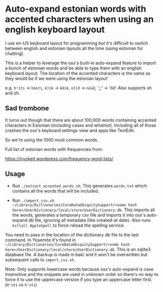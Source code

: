 # Auto-expand estonian words with accented characters when using an english keyboard layout

I use en-US keyboard layout for programming but it's difficult to switch between english and estonian
layouts all the time (using estonian for chatting).

This is a helper to leverage the osx's built-in auto-expand feature to import a bunch of estonian words and
be able to type them with an english keyboard layout. The location of the accented characters is the same as they
would be if we were using the estonian layout'

e.g. `h'sti` -> `hästi`, `k]ik` -> `kõik`, `n[[d` -> `nüüd`, `;;' -> 'öö'
Also supports sh and zh.

## Sad trombone

It turns out though that there are about 100,000 words containing accented characters in Estonian (including cases and whatnot).
Including all of those crashes the osx's keyboard settings view and apps like TextEdit.

So we're using the 1000 most common words.

Full list of estonian words with frequencies from:

  https://invokeit.wordpress.com/frequency-word-lists/

## Usage

- Run `./extract_accented_words.sh`.
  This generates `words.txt` which contains all the words that will be included.

- Run `./import_csv.sh ~/Library/Dictionaries/CoreDataUbiquitySupport/<some hash here>/UserDictionary/local/store/UserDictionary.db`.
  This imports all the words, generates a temporary csv file and imports it into osx's auto-expand db file, ignoring all metadata (like created-at date). Also runs `killall AppleSpell` to force-reload the spelling service.

You need to pass in the location of the dictionary db file to the last command. In Yosemite it's found in `~/Library/Dictionaries/CoreDataUbiquitySupport/<some hash here>/UserDictionary/local/store/UserDictionary.db`. This is an sqlite3 database file. A backup is made in bak/ and it won't be overwritten but subsequent calls to `import_csv.sh`.

Note: Only supports lowercase words because osx's auto-expand is case insensitive and the snippets are used in
unknown order so there's no way to force it to use the uppercase version if you type an uppercase letter first. (`H'sti` vs `h'sti`)